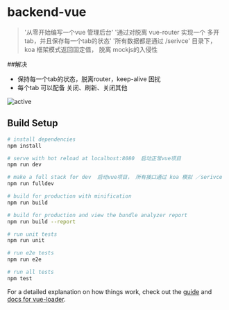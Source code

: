 # backend-vue

> '从零开始编写一个vue 管理后台'
> '通过对脱离 vue-router 实现一个 多开 tab，并且保存每一个tab的状态'
> '所有数据都是通过 /serivce' 目录下， koa 框架模式返回固定值， 脱离 mockjs的入侵性


##解决
- 保持每一个tab的状态，脱离router，keep-alive 困扰
- 每个tab 可以配备 关闭、刷新、关闭其他

![active](http://upload-images.jianshu.io/upload_images/5611290-670c18cb3edd00e8.gif?imageMogr2/auto-orient/strip%7CimageView2/2/w/1240)


## Build Setup

``` bash
# install dependencies
npm install

# serve with hot reload at localhost:8080  启动正常vue项目
npm run dev

# make a full stack for dev  启动vue项目， 所有接口通过 koa 模拟 ／serivce
npm run fulldev

# build for production with minification
npm run build

# build for production and view the bundle analyzer report
npm run build --report

# run unit tests
npm run unit

# run e2e tests
npm run e2e

# run all tests
npm test
```

For a detailed explanation on how things work, check out the [guide](http://vuejs-templates.github.io/webpack/) and [docs for vue-loader](http://vuejs.github.io/vue-loader).
